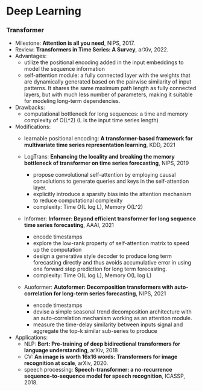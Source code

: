 # Deep Learning

### Transformer

- Milestone: **Attention is all you need**, NIPS, 2017. 
- Review: **Transformers in Time Series: A Survey**, arXiv, 2022.
- Advantages: 
  - utilize the positional encoding added in the input embeddings to model the sequence information
  - self-attention module: a fully connected layer with the weights that are dynamically generated based on the pairwise similarity of input patterns. It shares the same maximum path length as fully connected layers, but with much less number of parameters, making it suitable for modeling long-term dependencies.
- Drawbacks:
  - computational bottleneck for long sequences:  a time and memory complexity of O(L^2) (L is the input time series length)
- Modifications:
  - learnable positional encoding: **A transformer-based framework for multivariate time series representation learning**, KDD, 2021
  - LogTrans: **Enhancing the locality and breaking the memory bottleneck of transformer on time series forecasting**, NIPS, 2019
    - propose convolutional self-attention by employing causal convolutions to generate queries and keys in the self-attention layer.
    - explicitly introduce a sparsity bias into the attention mechanism to reduce computational complexity
    - complexity: Time O(L log L), Memory O(L^2)

  - Informer: **Informer: Beyond efficient transformer for long sequence time series forecasting**, AAAI, 2021
    - encode timestamps
    - explore the low-rank property of self-attention matrix to speed up the computation
    - design a generative style decoder to produce long term forecasting directly and thus avoids accumulative error in using one forward step prediction for long term forecasting.
    - complexity: Time O(L log L), Memory O(L log L)
  - Auoformer: **Autoformer: Decomposition transformers with auto-correlation for long-term series forecasting**, NIPS, 2021
    - encode timestamps
    - devise a simple seasonal trend decomposition architecture with an auto-correlation mechanism working as an attention module. 
    - measure the time-delay similarity between inputs signal and aggregate the top-k similar sub-series to produce
- Applications: 
  - NLP: **Bert: Pre-training of deep bidirectional transformers for language understanding**, arXiv, 2018
  - CV: **An image is worth 16x16 words: Transformers for image recognition at scale**, arXiv, 2020. 
  - speech processing: **Speech-transformer: a no-recurrence sequence-to-sequence model for speech recognition**, ICASSP, 2018.



